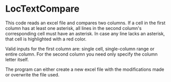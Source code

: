 # LocTextCompare
This code reads an excel file and compares two columns. If a cell in the first column has at least one asterisk, all lines in the second column's corresponding cell must have an asterisk. In case any line lacks an asterisk, that cell is highlighted with a red color.

Valid inputs for the first column are: single cell, single-column range or entire column. For the second column you need only specify the column letter itself.

The program can either create a new excel file with the modifications made or overwrite the file used.
